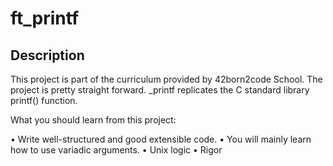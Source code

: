 # ft_printf

## Description

This project is part of the curriculum provided by 42born2code School. The project is pretty straight forward. \_printf replicates the C standard library printf() function.

What you should learn from this project:

• Write well-structured and good extensible code.
• You will mainly learn how to use variadic arguments.
• Unix logic
• Rigor
